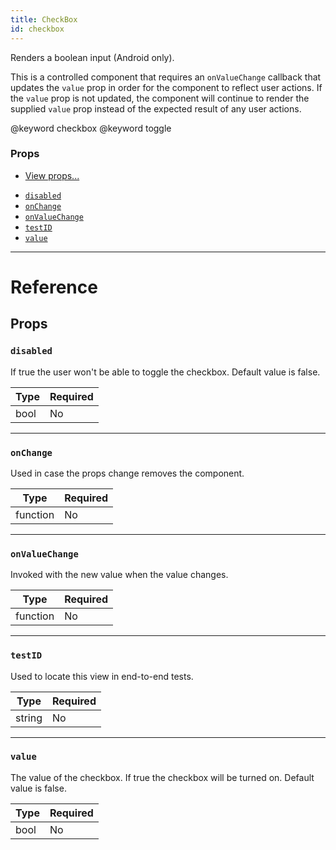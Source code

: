 ```yaml
---
title: CheckBox
id: checkbox
---
```


Renders a boolean input (Android only).

This is a controlled component that requires an `onValueChange` callback that updates the `value` prop in order for the component to reflect user actions. If the `value` prop is not updated, the component will continue to render the supplied `value` prop instead of the expected result of any user actions.

@keyword checkbox @keyword toggle

### Props

- [View props...](view.md#props)

* [`disabled`](checkbox.md#disabled)
* [`onChange`](checkbox.md#onchange)
* [`onValueChange`](checkbox.md#onvaluechange)
* [`testID`](checkbox.md#testid)
* [`value`](checkbox.md#value)

---

# Reference

## Props

### `disabled`

If true the user won't be able to toggle the checkbox. Default value is false.

| Type | Required |
| ---- | -------- |
| bool | No       |

---

### `onChange`

Used in case the props change removes the component.

| Type     | Required |
| -------- | -------- |
| function | No       |

---

### `onValueChange`

Invoked with the new value when the value changes.

| Type     | Required |
| -------- | -------- |
| function | No       |

---

### `testID`

Used to locate this view in end-to-end tests.

| Type   | Required |
| ------ | -------- |
| string | No       |

---

### `value`

The value of the checkbox. If true the checkbox will be turned on. Default value is false.

| Type | Required |
| ---- | -------- |
| bool | No       |
